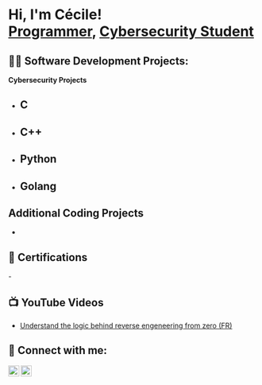 <h1>Hi, I'm Cécile! <br/><a href="https://github.com/cduffaut">Programmer</a>, <a href="https://www.linkedin.com/in/cécile-duffaut-7524b8305/">Cybersecurity Student</a></h1>

<h2>👨‍💻 Software Development Projects:</h2>

<b>Cybersecurity Projects</b>

- <b>C</b>
  -
- <b>C++</b>
  - 
- <b>Python</b>
  - 
- <b>Golang</b>
  - 
<b>Additional Coding Projects</b>
  - 
  - 

<h2>📑 Certifications</h2>
- 
<h2>📺 YouTube Videos</h2>

- [Understand the logic behind reverse engeneering from zero (FR)](https://www.youtube.com/watch?v=FGiS0pTf1x4&t=1092s)

<h2> 🤳 Connect with me:</h2>

[<img align="left" alt="JoshMadakor | LinkedIn" width="22px" src="https://cdn.jsdelivr.net/npm/simple-icons@v3/icons/linkedin.svg" />][linkedin]
[<img align="left" alt="JoshMadakor | YouTube" width="22px" src="https://cdn.jsdelivr.net/npm/simple-icons@v3/icons/youtube.svg" />][youtube]

[linkedin]: https://www.linkedin.com/in/cécile-duffaut-7524b8305/
[youtube]: https://www.youtube.com/@Sisley-Alice-Marie
